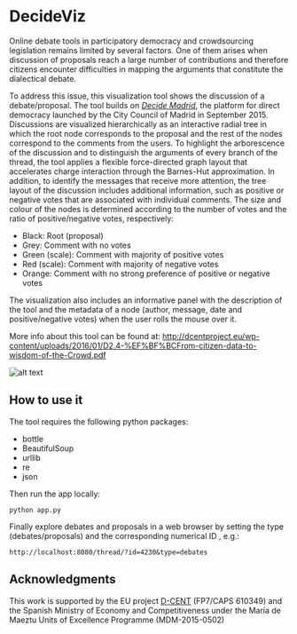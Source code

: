 # DecideViz

Online debate tools in participatory democracy and crowdsourcing legislation remains limited by several factors. One of them arises when discussion of proposals reach a large number of contributions and therefore citizens encounter 
difficulties in mapping the arguments that constitute the dialectical debate. 

To address this issue, this visualization tool shows the discussion of a debate/proposal. The tool builds on *[Decide Madrid](https://decide.madrid.es/)*, the platform for direct democracy launched by the City Council of Madrid in September 2015. Discussions are visualized hierarchically as an interactive radial tree in which the root node corresponds to the proposal and the rest of the nodes correspond to the comments from the users. To highlight the arborescence of the discussion and to distinguish the arguments of every branch of the thread, the tool applies a flexible force-directed graph layout that accelerates charge interaction through the Barnes-Hut approximation. In addition, to identify the messages that receive more attention, the tree layout of the discussion includes additional information, such as positive or negative votes that are associated with individual comments.
The size and colour of the nodes is determined according to the number of votes and the ratio of positive/negative votes, respectively:
* Black: Root (proposal)
* Grey: Comment with no votes
* Green (scale): Comment with majority of positive votes
* Red (scale): Comment with majority of negative votes
* Orange: Comment with no strong preference of positive or negative votes

The visualization also includes an informative panel with the description of the tool and the metadata of a node (author, message, date and positive/negative votes) when the user rolls the mouse over it. 

More info about this tool can be found at: http://dcentproject.eu/wp-content/uploads/2016/01/D2.4-%EF%BF%BCFrom-citizen-data-to-wisdom-of-the-Crowd.pdf



![alt text](https://elaragon.files.wordpress.com/2016/01/decidemadrid.png)

## How to use it

The tool requires the following python packages:
* bottle
* BeautifulSoup
* urllib
* re
* json

Then run the app locally:

```
python app.py 
```

Finally explore debates and proposals in a web browser by setting the type (debates/proposals) and the corresponding numerical ID , e.g.:
```
http://localhost:8080/thread/?id=4230&type=debates
```




## Acknowledgments
This work is supported by the EU project [D-CENT](http://dcentproject.eu/) (FP7/CAPS 610349) and the Spanish Ministry of Economy and Competitiveness under the María de Maeztu Units of Excellence Programme (MDM-2015-0502) 
